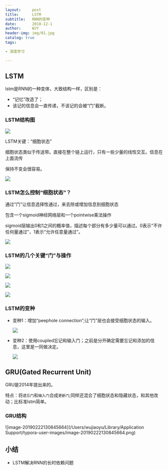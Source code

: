 ```yaml
---
layout:     post
title:      LSTM
subtitle:   RNN的变种
date:       2018-12-1
author:     WJY
header-img: img/01.jpg
catalog: true
tags:

- 深度学习

---
```

## LSTM

lstm是RNN的一种变体，大致结构一样，区别是：

- “记忆”改造了；
- 该记的信息会一直传递，不该记的会被“门”截断。

### LSTM结构图



![](https://ws4.sinaimg.cn/large/006tKfTcly1g0f4jpvoovj30x40gk0ws.jpg)

LSTM关键：“细胞状态”

细胞状态类似于传送带。直接在整个链上运行，只有一些少量的线性交互。信息在上面流传

保持不变会很容易。

![](https://ws4.sinaimg.cn/large/006tKfTcly1g0f4psgkydj30nk0cudhb.jpg)

### LSTM怎么控制“细胞状态”？

通过“门”让信息选择性通过，来去除或增加信息到细胞状态

包含一个sigmoid神经网络层和一个pointwise乘法操作

sigmoid层输出0和1之间的概率值，描述每个部分有多少量可以通过。0表示“不许任何量通过”，1表示“允许任意量通过”。

![](https://ws2.sinaimg.cn/large/006tKfTcly1g0f4tnhak8j30ck0akwes.jpg)





### LSTM的几个关键“门”与操作

![](https://ws1.sinaimg.cn/large/006tKfTcly1g0f4uq1avdj30wo0hy787.jpg)



![ ](https://ws2.sinaimg.cn/large/006tKfTcly1g0f4vgd1i5j30xq0j4wj2.jpg)

![](https://ws3.sinaimg.cn/large/006tKfTcly1g0f4wecss9j30zs0jojw1.jpg)

![](https://ws1.sinaimg.cn/large/006tKfTcly1g0f4xiqj31j30ym0joq8o.jpg)

### LSTM的变种

- 变种1：增加“peephole connection”;让“门”层也会接受细胞状态的输入。

  ![](https://ws2.sinaimg.cn/large/006tKfTcly1g0f5092frmj310a0by41f.jpg)

- 变种2：使用coupled忘记和输入门；之前是分开确定需要忘记和添加的信息，这里是一同做决定。

  ![](https://ws3.sinaimg.cn/large/006tKfTcly1g0f51hop6rj30yo0bc0uj.jpg)

## GRU(Gated Recurrent Unit)

GRU是2014年提出来的。

特点：将`遗忘门`和`输入门`合成`更新门`;同样还混合了细胞状态和隐藏状态，和其他改动；比标准lstm简单。

### GRU结构

![image-20190222130845664](/Users/wujiaoyu/Library/Application Support/typora-user-images/image-20190222130845664.png)

## 小结

- LSTM解决RNN的长时依赖问题
